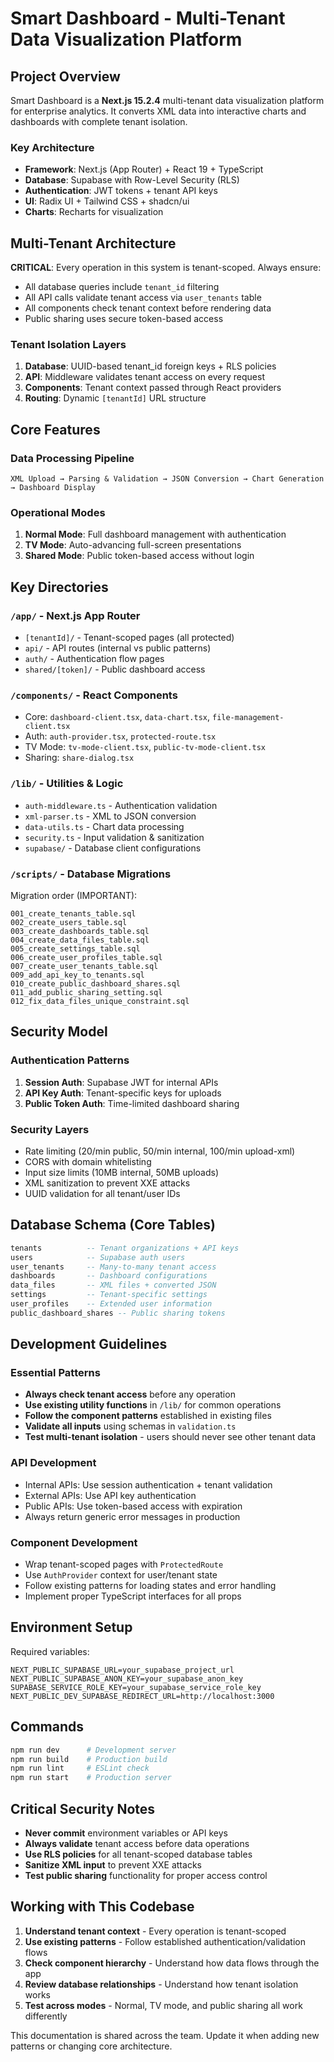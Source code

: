 # Smart Dashboard - Multi-Tenant Data Visualization Platform

## Project Overview

Smart Dashboard is a **Next.js 15.2.4** multi-tenant data visualization platform for enterprise analytics. It converts XML data into interactive charts and dashboards with complete tenant isolation.

### Key Architecture
- **Framework**: Next.js (App Router) + React 19 + TypeScript
- **Database**: Supabase with Row-Level Security (RLS)
- **Authentication**: JWT tokens + tenant API keys
- **UI**: Radix UI + Tailwind CSS + shadcn/ui
- **Charts**: Recharts for visualization

## Multi-Tenant Architecture

**CRITICAL**: Every operation in this system is tenant-scoped. Always ensure:
- All database queries include `tenant_id` filtering
- All API calls validate tenant access via `user_tenants` table
- All components check tenant context before rendering data
- Public sharing uses secure token-based access

### Tenant Isolation Layers
1. **Database**: UUID-based tenant_id foreign keys + RLS policies
2. **API**: Middleware validates tenant access on every request
3. **Components**: Tenant context passed through React providers
4. **Routing**: Dynamic `[tenantId]` URL structure

## Core Features

### Data Processing Pipeline
```
XML Upload → Parsing & Validation → JSON Conversion → Chart Generation → Dashboard Display
```

### Operational Modes
1. **Normal Mode**: Full dashboard management with authentication
2. **TV Mode**: Auto-advancing full-screen presentations
3. **Shared Mode**: Public token-based access without login

## Key Directories

### `/app/` - Next.js App Router
- `[tenantId]/` - Tenant-scoped pages (all protected)
- `api/` - API routes (internal vs public patterns)
- `auth/` - Authentication flow pages
- `shared/[token]/` - Public dashboard access

### `/components/` - React Components
- Core: `dashboard-client.tsx`, `data-chart.tsx`, `file-management-client.tsx`
- Auth: `auth-provider.tsx`, `protected-route.tsx`
- TV Mode: `tv-mode-client.tsx`, `public-tv-mode-client.tsx`
- Sharing: `share-dialog.tsx`

### `/lib/` - Utilities & Logic
- `auth-middleware.ts` - Authentication validation
- `xml-parser.ts` - XML to JSON conversion
- `data-utils.ts` - Chart data processing
- `security.ts` - Input validation & sanitization
- `supabase/` - Database client configurations

### `/scripts/` - Database Migrations
Migration order (IMPORTANT):
```
001_create_tenants_table.sql
002_create_users_table.sql
003_create_dashboards_table.sql
004_create_data_files_table.sql
005_create_settings_table.sql
006_create_user_profiles_table.sql
007_create_user_tenants_table.sql
009_add_api_key_to_tenants.sql
010_create_public_dashboard_shares.sql
011_add_public_sharing_setting.sql
012_fix_data_files_unique_constraint.sql
```

## Security Model

### Authentication Patterns
1. **Session Auth**: Supabase JWT for internal APIs
2. **API Key Auth**: Tenant-specific keys for uploads
3. **Public Token Auth**: Time-limited dashboard sharing

### Security Layers
- Rate limiting (20/min public, 50/min internal, 100/min upload-xml)
- CORS with domain whitelisting
- Input size limits (10MB internal, 50MB uploads)
- XML sanitization to prevent XXE attacks
- UUID validation for all tenant/user IDs

## Database Schema (Core Tables)

```sql
tenants          -- Tenant organizations + API keys
users            -- Supabase auth users
user_tenants     -- Many-to-many tenant access
dashboards       -- Dashboard configurations
data_files       -- XML files + converted JSON
settings         -- Tenant-specific settings
user_profiles    -- Extended user information
public_dashboard_shares -- Public sharing tokens
```

## Development Guidelines

### Essential Patterns
- **Always check tenant access** before any operation
- **Use existing utility functions** in `/lib/` for common operations
- **Follow the component patterns** established in existing files
- **Validate all inputs** using schemas in `validation.ts`
- **Test multi-tenant isolation** - users should never see other tenant data

### API Development
- Internal APIs: Use session authentication + tenant validation
- External APIs: Use API key authentication
- Public APIs: Use token-based access with expiration
- Always return generic error messages in production

### Component Development
- Wrap tenant-scoped pages with `ProtectedRoute`
- Use `AuthProvider` context for user/tenant state
- Follow existing patterns for loading states and error handling
- Implement proper TypeScript interfaces for all props

## Environment Setup

Required variables:
```env
NEXT_PUBLIC_SUPABASE_URL=your_supabase_project_url
NEXT_PUBLIC_SUPABASE_ANON_KEY=your_supabase_anon_key
SUPABASE_SERVICE_ROLE_KEY=your_supabase_service_role_key
NEXT_PUBLIC_DEV_SUPABASE_REDIRECT_URL=http://localhost:3000
```

## Commands

```bash
npm run dev      # Development server
npm run build    # Production build  
npm run lint     # ESLint check
npm run start    # Production server
```

## Critical Security Notes

- **Never commit** environment variables or API keys
- **Always validate** tenant access before data operations
- **Use RLS policies** for all tenant-scoped database tables
- **Sanitize XML input** to prevent XXE attacks
- **Test public sharing** functionality for proper access control

## Working with This Codebase

1. **Understand tenant context** - Every operation is tenant-scoped
2. **Use existing patterns** - Follow established authentication/validation flows
3. **Check component hierarchy** - Understand how data flows through the app
4. **Review database relationships** - Understand how tenant isolation works
5. **Test across modes** - Normal, TV mode, and public sharing all work differently

This documentation is shared across the team. Update it when adding new patterns or changing core architecture.